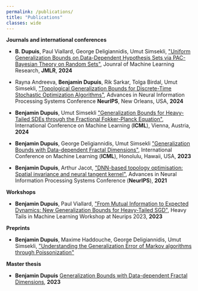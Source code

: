 ```yaml
---
permalink: /publications/
title: "Publications"
classes: wide
---
```


**Journals and international conferences**

* **B. Dupuis**, Paul Viallard, George Deligiannidis, Umut Simsekli, ["Uniform Generalization Bounds on Data-Dependent Hypothesis Sets via PAC-Bayesian Theory on Random Sets"](https://arxiv.org/abs/2404.17442), Jounral of Machine Learning Research,  **JMLR**, **2024**

* Rayna Andreeva, **Benjamin Dupuis**, Rik Sarkar, Tolga Birdal, Umut Simsekli, ["Topological Generalization Bounds for Discrete-Time Stochastic Optimization Algorithms"](https://arxiv.org/abs/2407.08723), Advances in Neural Information Processing Systems Conference **NeurIPS**, New Orleans, USA, **2024**

* **Benjamin Dupuis**, Umut Simsekli ["Generalization Bounds for Heavy-Tailed SDEs through the Fractional Fokker-Planck Equation"](https://arxiv.org/abs/2402.07723), International Conference on Machine Learning (**ICML**), Vienna, Austria, **2024**

* **Benjamin Dupuis**, George Deligiannidis, Umut Simsekli ["Generalization Bounds with Data-dependent Fractal Dimensions"](https://arxiv.org/abs/2302.02766), International Conference on Machine Learning (**ICML**), Honolulu, Hawaii, USA, **2023**

* **Benjamin Dupuis**, Arthur Jacot, ["DNN-based topology optimisation: Spatial invariance and neural tangent kernel"](https://arxiv.org/abs/2106.05710), Advances in Neural Information Processing Systems Conference (**NeurIPS**), **2021**

**Workshops**

* **Benjamin Dupuis**, Paul Viallard, ["From Mutual Information to Expected Dynamics: New Generalization Bounds for Heavy-Tailed SGD"](https://arxiv.org/abs/2312.00427), Heavy Tails in Machine Learning Workshop at Neurips 2023, **2023**

**Preprints**

* **Benjamin Dupuis**, Maxime Haddouche, George Deligiannidis, Umut Simsekli, ["Understanding the Generalization Error of Markov algorithms through Poissonization"](https://arxiv.org/abs/2502.07584)

**Master thesis**

* **Benjamin Dupuis** [Generalization Bounds with
Data-dependent Fractal Dimensions](../assets/theses/Master_thesis_Benjamin.pdf), **2023**
